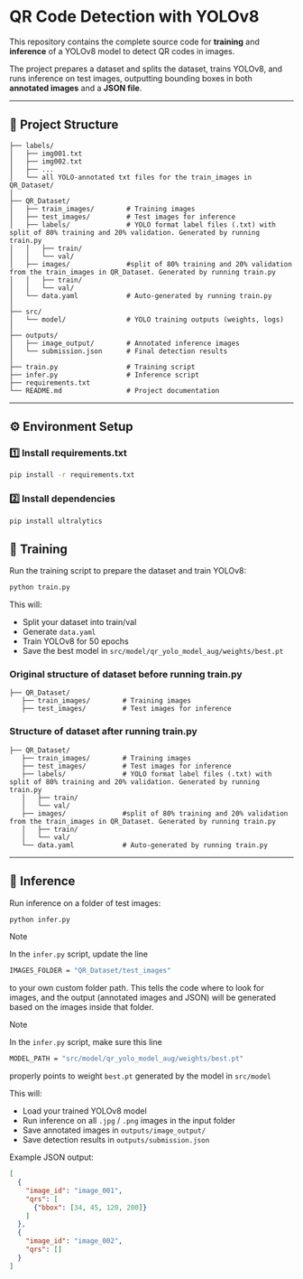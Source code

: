 # QR Code Detection with YOLOv8  

This repository contains the complete source code for **training** and **inference** of a YOLOv8 model to detect QR codes in images.  

The project prepares a dataset and splits the dataset, trains YOLOv8, and runs inference on test images, outputting bounding boxes in both **annotated images** and a **JSON file**.  

---

## 📂 Project Structure  

```
├── labels/
│   ├── img001.txt
│   ├── img002.txt
│   ├── ...
│   └── all YOLO-annotated txt files for the train_images in QR_Dataset/
│
├── QR_Dataset/
│   ├── train_images/        # Training images
│   ├── test_images/         # Test images for inference
│   ├── labels/              # YOLO format label files (.txt) with split of 80% training and 20% validation. Generated by running train.py
│   │   ├── train/
│   │   └── val/
│   ├── images/              #split of 80% training and 20% validation from the train_images in QR_Dataset. Generated by running train.py
│   │   ├── train/
│   │   └── val/
│   └── data.yaml            # Auto-generated by running train.py
│
├── src/
│   └── model/               # YOLO training outputs (weights, logs)
│
├── outputs/
│   ├── image_output/        # Annotated inference images
│   └── submission.json      # Final detection results
│
├── train.py                 # Training script
├── infer.py                 # Inference script
├── requirements.txt
└── README.md                # Project documentation

```
---

## ⚙️ Environment Setup 

### 1️⃣ Install requirements.txt  
```bash
pip install -r requirements.txt
```

### 2️⃣ Install dependencies  
```bash
pip install ultralytics
```


## 🚀 Training  

Run the training script to prepare the dataset and train YOLOv8:  

```bash
python train.py
```

This will:  
- Split your dataset into train/val  
- Generate `data.yaml`  
- Train YOLOv8 for 50 epochs  
- Save the best model in `src/model/qr_yolo_model_aug/weights/best.pt`  

### Original structure of dataset before running train.py

```
├── QR_Dataset/
   ├── train_images/        # Training images
   ├── test_images/         # Test images for inference
```

### Structure of dataset after running train.py

```
├── QR_Dataset/
   ├── train_images/        # Training images
   ├── test_images/         # Test images for inference
   ├── labels/              # YOLO format label files (.txt) with split of 80% training and 20% validation. Generated by running train.py
   │   ├── train/
   │   └── val/
   ├── images/              #split of 80% training and 20% validation from the train_images in QR_Dataset. Generated by running train.py
   │   ├── train/
   │   └── val/
   └── data.yaml            # Auto-generated by running train.py
```

---

## 🔎 Inference  

Run inference on a folder of test images:  

```bash
python infer.py
```
> [!NOTE]  
> In the ```infer.py``` script, update the line
> ```bash
> IMAGES_FOLDER = "QR_Dataset/test_images"
> ```
> to your own custom folder path. This tells the code where to look for images, and the output (annotated images and JSON) will be generated based on the images inside that folder.

> [!NOTE]  
> In the ```infer.py``` script, make sure this line
> ```bash
> MODEL_PATH = "src/model/qr_yolo_model_aug/weights/best.pt"
> ```
> properly points to weight ```best.pt``` generated by the model in ```src/model```


This will:  
- Load your trained YOLOv8 model  
- Run inference on all `.jpg` / `.png` images in the input folder  
- Save annotated images in `outputs/image_output/`  
- Save detection results in `outputs/submission.json`  

Example JSON output:  
```json
[
  {
    "image_id": "image_001",
    "qrs": [
      {"bbox": [34, 45, 120, 200]}
    ]
  },
  {
    "image_id": "image_002",
    "qrs": []
  }
]
```
